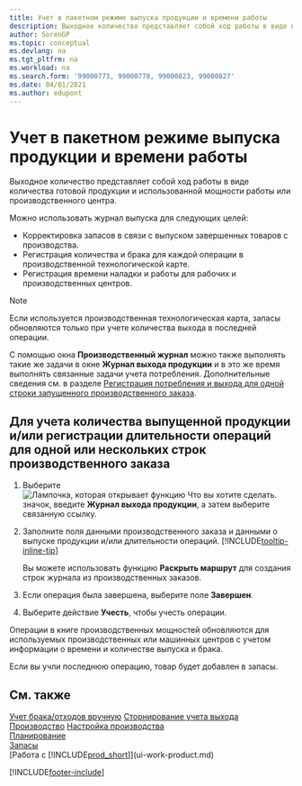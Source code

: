 ```yaml
---
title: Учет в пакетном режиме выпуска продукции и времени работы
description: Выходное количество представляет собой ход работы в виде количества готовой продукции и использованной мощности работы или производственного центра.
author: SorenGP
ms.topic: conceptual
ms.devlang: na
ms.tgt_pltfrm: na
ms.workload: na
ms.search.form: '99000773, 99000778, 99000823, 99000827'
ms.date: 04/01/2021
ms.author: edupont
---
```

# Учет в пакетном режиме выпуска продукции и времени работы
Выходное количество представляет собой ход работы в виде количества готовой продукции и использованной мощности работы или производственного центра.

Можно использовать журнал выпуска для следующих целей:

* Корректировка запасов в связи с выпуском завершенных товаров с производства.
* Регистрация количества и брака для каждой операции в производственной технологической карте.
* Регистрация времени наладки и работы для рабочих и производственных центров.

> [!NOTE]
> Если используется производственная технологическая карта, запасы обновляются только при учете количества выхода в последней операции.

С помощью окна **Производственный журнал** можно также выполнять такие же задачи в окне **Журнал выхода продукции** и в это же время выполнять связанные задачи учета потребления. Дополнительные сведения см. в разделе [Регистрация потребления и выхода для одной строки запущенного производственного заказа](production-how-to-register-consumption-and-output.md).

## Для учета количества выпущенной продукции и/или регистрации длительности операций для одной или нескольких строк производственного заказа

1. Выберите ![Лампочка, которая открывает функцию Что вы хотите сделать.](media/ui-search/search_small.png "Что вы хотите сделать") значок, введите **Журнал выхода продукции**, а затем выберите связанную ссылку.  
2. Заполните поля данными производственного заказа и данными о выпуске продукции и/или длительности операций. [!INCLUDE[tooltip-inline-tip](includes/tooltip-inline-tip_md.md)]
  
    Вы можете использовать функцию **Раскрыть маршрут** для создания строк журнала из производственных заказов.
  
3. Если операция была завершена, выберите поле **Завершен**.  
4. Выберите действие **Учесть**, чтобы учесть операции. 

Операции в книге производственных мощностей обновляются для используемых производственных или машинных центров с учетом информации о времени и количестве выпуска и брака.  

Если вы учли последнюю операцию, товар будет добавлен в запасы.  

## См. также

[Учет брака/отходов вручную](production-how-to-post-scrap.md)
[Сторнирование учета выхода](production-how-to-reverse-output-posting.md)
[Производство](production-manage-manufacturing.md)
[Настройка производства](production-configure-production-processes.md)  
[Планирование](production-planning.md)  
[Запасы](inventory-manage-inventory.md)  
[Работа с [!INCLUDE[prod_short](includes/prod_short.md)]](ui-work-product.md)


[!INCLUDE[footer-include](includes/footer-banner.md)]
